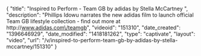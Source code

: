 {
    "title": "Inspired to Perform - Team GB by adidas by Stella McCartney ",
    "description": "Phillips Idowu narrates the new adidas film to launch official Team GB lifestyle collection - find out more at http:\/\/www.adidas.com\/teamgb",
    "videoid": "151310",
    "date_created": "1396646929",
    "date_modified": "1418181262",
    "type": "captivate",
    "layout": "video",
    "url": "\/v\/inspired-to-perform-team-gb-by-adidas-by-stella-mccartney\/151310"
}